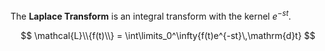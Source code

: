 The **Laplace Transform** is an integral transform with the kernel $e^{-st}$.

$$
\mathcal{L}\\{f(t)\\} = \int\limits_0^\infty{f(t)e^{-st}\,\mathrm{d}t}
$$

